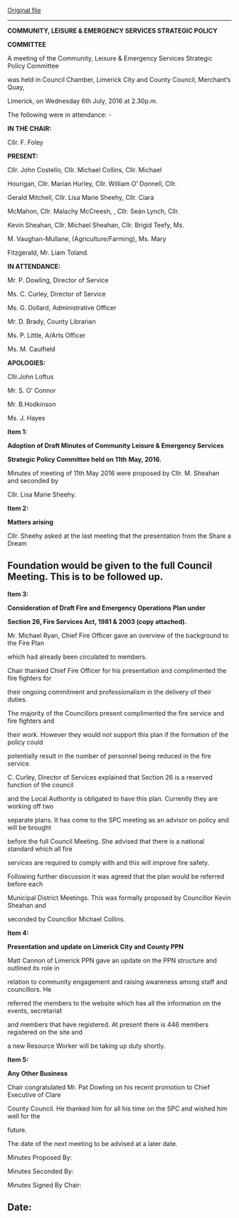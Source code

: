[Original file](https://beta.limerick.ie/sites/default/files/media/documents/2017-04/item_1_-_minutes_6th_july_2016.pdf)

---
**COMMUNITY, LEISURE & EMERGENCY SERVICES STRATEGIC POLICY**

**COMMITTEE**

A meeting of the Community, Leisure & Emergency Services Strategic Policy Committee

was held in Council Chamber, Limerick City and County Council, Merchant’s Quay,

Limerick, on Wednesday 6th July, 2016 at 2.30p.m.

The following were in attendance: -

**IN THE CHAIR:**

Cllr. F. Foley

**PRESENT:**

Cllr. John Costello, Cllr. Michael Collins, Cllr. Michael

Hourigan, Cllr. Marian Hurley, Cllr. William O’ Donnell, Cllr.

Gerald Mitchell, Cllr. Lisa Marie Sheehy, Cllr. Ciara

McMahon, Cllr. Malachy McCreesh, , Cllr. Seán Lynch, Cllr.

Kevin Sheahan, Cllr. Michael Sheahan, Cllr. Brigid Teefy, Ms.

M. Vaughan-Mullane, (Agriculture/Farming), Ms. Mary

Fitzgerald, Mr. Liam Toland.

**IN ATTENDANCE:**

Mr. P. Dowling, Director of Service

Ms. C. Curley, Director of Service

Ms. G. Dollard, Administrative Officer

Mr. D. Brady, County Librarian

Ms. P. Little, A/Arts Officer

Ms. M. Caulfield

**APOLOGIES:**

Cllr.John Loftus

Mr. S. O’ Connor

Mr. B.Hodkinson

Ms. J. Hayes

**Item 1:**

**Adoption of Draft Minutes of Community Leisure & Emergency Services**

**Strategic Policy Committee held on 11th** **May, 2016.**

Minutes of meeting of 11th May 2016 were proposed by Cllr. M. Sheahan and seconded by

Cllr. Lisa Marie Sheehy.

**Item 2:**

**Matters arising**

Cllr. Sheehy asked at the last meeting that the presentation from the Share a Dream

Foundation would be given to the full Council Meeting. This is to be followed up.
---
**Item 3:**

**Consideration of Draft Fire and Emergency Operations Plan under**

**Section 26, Fire Services Act, 1981 & 2003 (copy attached).**

Mr. Michael Ryan, Chief Fire Officer gave an overview of the background to the Fire Plan

which had already been circulated to members.

Chair thanked Chief Fire Officer for his presentation and complimented the fire fighters for

their ongoing commitment and professionalism in the delivery of their duties.

The majority of the Councillors present complimented the fire service and fire fighters and

their work. However they would not support this plan if the formation of the policy could

potentially result in the number of personnel being reduced in the fire service.

C. Curley, Director of Services explained that Section 26 is a reserved function of the council

and the Local Authority is obligated to have this plan. Currently they are working off two

separate plans. It has come to the SPC meeting as an advisor on policy and will be brought

before the full Council Meeting. She advised that there is a national standard which all fire

services are required to comply with and this will improve fire safety.

Following further discussion it was agreed that the plan would be referred before each

Municipal District Meetings. This was formally proposed by Councillor Kevin Sheahan and

seconded by Councillor Michael Collins.

**Item 4:**

**Presentation and update on Limerick City and County PPN**

Matt Cannon of Limerick PPN gave an update on the PPN structure and outlined its role in

relation to community engagement and raising awareness among staff and councillors. He

referred the members to the website which has all the information on the events, secretariat

and members that have registered. At present there is 446 members registered on the site and

a new Resource Worker will be taking up duty shortly.

**Item 5:**

**Any Other Business**

Chair congratulated Mr. Pat Dowling on his recent promotion to Chief Executive of Clare

County Council. He thanked him for all his time on the SPC and wished him well for the

future.

The date of the next meeting to be advised at a later date.

Minutes Proposed By:

Minutes Seconded By:

Minutes Signed By Chair:

Date:
---
